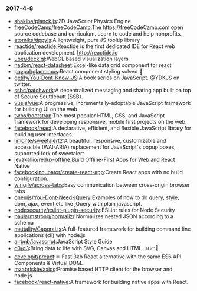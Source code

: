 ### 2017-4-8 
* [shakiba/planck.js](https://github.com//shakiba/planck.js):2D JavaScript Physics Engine 
* [freeCodeCamp/freeCodeCamp](https://github.com//freeCodeCamp/freeCodeCamp):The https://freeCodeCamp.com open source codebase and curriculum. Learn to code and help nonprofits. 
* [atomiks/tippyjs](https://github.com//atomiks/tippyjs):A lightweight, pure JS tooltip library 
* [reactide/reactide](https://github.com//reactide/reactide):Reactide is the first dedicated IDE for React web application development. http://reactide.io 
* [uber/deck.gl](https://github.com//uber/deck.gl):WebGL based visualization layers 
* [nadbm/react-datasheet](https://github.com//nadbm/react-datasheet):Excel-like data grid component for react 
* [paypal/glamorous](https://github.com//paypal/glamorous):React component styling solved 💄 
* [getify/You-Dont-Know-JS](https://github.com//getify/You-Dont-Know-JS):A book series on JavaScript. @YDKJS on twitter. 
* [ssbc/patchwork](https://github.com//ssbc/patchwork):A decentralized messaging and sharing app built on top of Secure Scuttlebutt (SSB). 
* [vuejs/vue](https://github.com//vuejs/vue):A progressive, incrementally-adoptable JavaScript framework for building UI on the web. 
* [twbs/bootstrap](https://github.com//twbs/bootstrap):The most popular HTML, CSS, and JavaScript framework for developing responsive, mobile first projects on the web. 
* [facebook/react](https://github.com//facebook/react):A declarative, efficient, and flexible JavaScript library for building user interfaces. 
* [limonte/sweetalert2](https://github.com//limonte/sweetalert2):A beautiful, responsive, customizable and accessible (WAI-ARIA) replacement for JavaScript's popup boxes, supported fork of sweetalert 
* [jevakallio/redux-offline](https://github.com//jevakallio/redux-offline):Build Offline-First Apps for Web and React Native 
* [facebookincubator/create-react-app](https://github.com//facebookincubator/create-react-app):Create React apps with no build configuration. 
* [wingify/across-tabs](https://github.com//wingify/across-tabs):Easy communication between cross-origin browser tabs 
* [oneuijs/You-Dont-Need-jQuery](https://github.com//oneuijs/You-Dont-Need-jQuery):Examples of how to do query, style, dom, ajax, event etc like jQuery with plain javascript. 
* [nodesecurity/eslint-plugin-security](https://github.com//nodesecurity/eslint-plugin-security):ESLint rules for Node Security 
* [paularmstrong/normalizr](https://github.com//paularmstrong/normalizr):Normalizes nested JSON according to a schema 
* [mattallty/Caporal.js](https://github.com//mattallty/Caporal.js):A full-featured framework for building command line applications (cli) with node.js 
* [airbnb/javascript](https://github.com//airbnb/javascript):JavaScript Style Guide 
* [d3/d3](https://github.com//d3/d3):Bring data to life with SVG, Canvas and HTML. 📊📈🎉 
* [developit/preact](https://github.com//developit/preact):⚛️ Fast 3kb React alternative with the same ES6 API. Components & Virtual DOM. 
* [mzabriskie/axios](https://github.com//mzabriskie/axios):Promise based HTTP client for the browser and node.js 
* [facebook/react-native](https://github.com//facebook/react-native):A framework for building native apps with React. 
